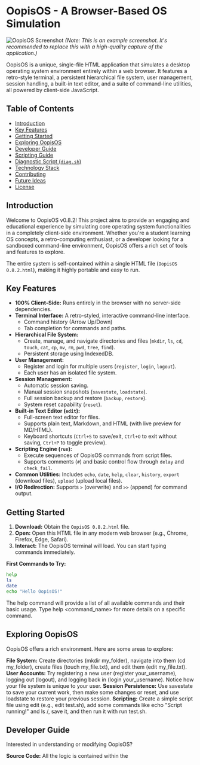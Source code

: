 # OopisOS - A Browser-Based OS Simulation

![OopisOS Screenshot](https://i.imgur.com/Seol95t.png)
*(Note: This is an example screenshot. It's recommended to replace this with a high-quality capture of the application.)*

OopisOS is a unique, single-file HTML application that simulates a desktop operating system environment entirely within a web browser. It features a retro-style terminal, a persistent hierarchical file system, user management, session handling, a built-in text editor, and a suite of command-line utilities, all powered by client-side JavaScript.

## Table of Contents

- [Introduction](#introduction)
- [Key Features](#key-features)
- [Getting Started](#getting-started)
- [Exploring OopisOS](#exploring-oopisos)
- [Developer Guide](#developer-guide)
- [Scripting Guide](#scripting-guide)
- [Diagnostic Script (`diag.sh`)](#diagnostic-script-diagsh)
- [Technology Stack](#technology-stack)
- [Contributing](#contributing)
- [Future Ideas](#future-ideas)
- [License](#license)

## Introduction

Welcome to OopisOS v0.8.2! This project aims to provide an engaging and educational experience by simulating core operating system functionalities in a completely client-side environment. Whether you're a student learning OS concepts, a retro-computing enthusiast, or a developer looking for a sandboxed command-line environment, OopisOS offers a rich set of tools and features to explore.

The entire system is self-contained within a single HTML file (`OopisOS 0.8.2.html`), making it highly portable and easy to run.

## Key Features

* **100% Client-Side:** Runs entirely in the browser with no server-side dependencies.
* **Terminal Interface:** A retro-styled, interactive command-line interface.
    * Command history (Arrow Up/Down)
    * Tab completion for commands and paths.
* **Hierarchical File System:**
    * Create, manage, and navigate directories and files (`mkdir`, `ls`, `cd`, `touch`, `cat`, `cp`, `mv`, `rm`, `pwd`, `tree`, `find`).
    * Persistent storage using IndexedDB.
* **User Management:**
    * Register and login for multiple users (`register`, `login`, `logout`).
    * Each user has an isolated file system.
* **Session Management:**
    * Automatic session saving.
    * Manual session snapshots (`savestate`, `loadstate`).
    * Full session backup and restore (`backup`, `restore`).
    * System reset capability (`reset`).
* **Built-in Text Editor (`edit`):**
    * Full-screen text editor for files.
    * Supports plain text, Markdown, and HTML (with live preview for MD/HTML).
    * Keyboard shortcuts (`Ctrl+S` to save/exit, `Ctrl+O` to exit without saving, `Ctrl+P` to toggle preview).
* **Scripting Engine (`run`):**
    * Execute sequences of OopisOS commands from script files.
    * Supports comments (`#`) and basic control flow through `delay` and `check_fail`.
* **Common Utilities:** Includes `echo`, `date`, `help`, `clear`, `history`, `export` (download files), `upload` (upload local files).
* **I/O Redirection:** Supports `>` (overwrite) and `>>` (append) for command output.

## Getting Started

1.  **Download:** Obtain the `OopisOS 0.8.2.html` file.
2.  **Open:** Open this HTML file in any modern web browser (e.g., Chrome, Firefox, Edge, Safari).
3.  **Interact:** The OopisOS terminal will load. You can start typing commands immediately.

**First Commands to Try:**

```bash
help
ls
date
echo "Hello OopisOS!"
```

The help command will provide a list of all available commands and their basic usage. Type help <command_name> for more details on a specific command.

## Exploring OopisOS
OopisOS offers a rich environment. Here are some areas to explore:

**File System:** Create directories (mkdir my_folder), navigate into them (cd my_folder), create files (touch my_file.txt), and edit them (edit my_file.txt).
**User Accounts:** Try registering a new user (register your_username), logging out (logout), and logging back in (login your_username). Notice how your file system is unique to your user.
**Session Persistence:** Use savestate to save your current work, then make some changes or reset, and use loadstate to restore your previous session.
**Scripting:** Create a simple script file using edit (e.g., edit test.sh), add some commands like echo "Script running!" and ls /, save it, and then run it with run test.sh.

## Developer Guide
Interested in understanding or modifying OopisOS?

**Source Code:** All the logic is contained within the <script> tags in the OopisOS 0.8.2.html file.
**Core Architecture:** OopisOS is built with a modular JavaScript design using "Manager" objects (e.g., CommandExecutor, FileSystemManager, UserManager).
**CommandExecutor:** Contains the commands object, which maps command names to their handler functions. This is the primary place to add new commands or modify existing ones.
**FileSystemManager:** Handles all file operations and persistence to IndexedDB.

## Adding a New Command:
-Locate the commands object within CommandExecutor.
-Add a new entry with your command name as the key.
-Define a handler: async (args, cmdOptions) => { ... } function for its logic.
-Provide summary, usage, details, and examples metadata for the help system.

##Scripting Guide
Automate tasks in OopisOS by writing scripts.

**Creating Scripts:** Use edit your_script_name.sh.
**Format:** Plain text files, one command per line. Lines starting with # are comments.
**Running Scripts:** run your_script_name.sh.

## Key Scripting Commands:
**echo "message":** Display output.
**delay <milliseconds>:** Pause execution.
**Redirection:** > and >> (e.g., ls > file_list.txt).
**check_fail "<command_string>":** Executes the quoted command. The script continues if the command fails (useful for testing error conditions) and halts if the command succeeds unexpectedly.

## Diagnostic Script (diag.sh)
OopisOS comes with a comprehensive diagnostic script, diag.sh (available in the original source files). This script is designed to:
-Rigorously test core filesystem operations.
-Verify command parsing and execution, including redirection.
-Test error handling using the check_fail command.
-Provide a detailed log of its operations.
-To run it (assuming you have created diag.sh within OopisOS, e.g., at /etc/diag.sh):

```Bash
run /etc/diag.sh
```

This script is an excellent example of advanced scripting within OopisOS and serves as a benchmark for system stability.

## Technology Stack
**Frontend & Logic:** HTML5, CSS3 (Tailwind CSS + Custom CSS for theming), JavaScript (ES6+)
**Data Visualization (in guide/reports):** Chart.js
**Markdown Parsing (in editor):** Marked.js
**Persistent Storage**
**IndexedDB:** For user file systems.
**LocalStorage:** For user credentials and session states.

## Contributing
Contributions to OopisOS are welcome! If you'd like to contribute, please consider the following:
-Fork the repository.
-Create a new branch for your feature or bug fix (git checkout -b feature/your-new-feature).
-Make your changes. Ensure you test them thoroughly, perhaps by writing new test cases for diag.sh or a similar script.
-Update documentation if you're adding new commands or significantly changing behavior.
-Submit a pull request with a clear description of your changes.

### Areas for potential contribution:
-Adding new commands or utilities.
-Enhancing existing command functionalities.
-Improving the UI/UX of the terminal or editor.
-Expanding scripting capabilities (e.g., variables, basic control flow).
-Bug fixes and performance optimizations.

## Future Ideas
-Basic networking simulation (e.g., ping, fetch-like commands).
-More advanced scripting features (variables, simple loops, if/else).
-A very simple graphical element or windowing system (ambitious!).
-Support for more file types in the editor or for execution.
-Enhanced tab-completion intelligence.

## License
This project is distributed under the MIT License. See LICENSE for more information.
